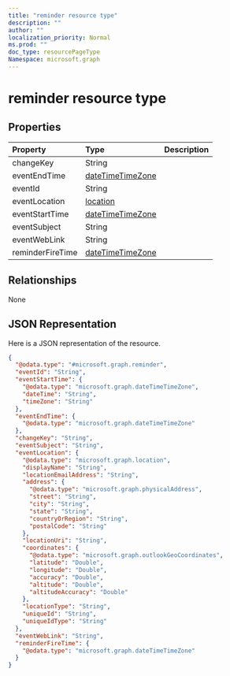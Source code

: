 ```yaml
---
title: "reminder resource type"
description: ""
author: ""
localization_priority: Normal
ms.prod: ""
doc_type: resourcePageType
Namespace: microsoft.graph
---
```



# reminder resource type



## Properties
|Property|Type|Description|
|:---|:---|:---|
|changeKey|String||
|eventEndTime|[dateTimeTimeZone](../resources/dateTimeTimeZone.md)||
|eventId|String||
|eventLocation|[location](../resources/location.md)||
|eventStartTime|[dateTimeTimeZone](../resources/dateTimeTimeZone.md)||
|eventSubject|String||
|eventWebLink|String||
|reminderFireTime|[dateTimeTimeZone](../resources/dateTimeTimeZone.md)||

## Relationships
None

## JSON Representation
Here is a JSON representation of the resource.
<!-- {
  "blockType": "resource",
  "@odata.type": "microsoft.graph.reminder"
}
-->
``` json
{
  "@odata.type": "#microsoft.graph.reminder",
  "eventId": "String",
  "eventStartTime": {
    "@odata.type": "microsoft.graph.dateTimeTimeZone",
    "dateTime": "String",
    "timeZone": "String"
  },
  "eventEndTime": {
    "@odata.type": "microsoft.graph.dateTimeTimeZone"
  },
  "changeKey": "String",
  "eventSubject": "String",
  "eventLocation": {
    "@odata.type": "microsoft.graph.location",
    "displayName": "String",
    "locationEmailAddress": "String",
    "address": {
      "@odata.type": "microsoft.graph.physicalAddress",
      "street": "String",
      "city": "String",
      "state": "String",
      "countryOrRegion": "String",
      "postalCode": "String"
    },
    "locationUri": "String",
    "coordinates": {
      "@odata.type": "microsoft.graph.outlookGeoCoordinates",
      "latitude": "Double",
      "longitude": "Double",
      "accuracy": "Double",
      "altitude": "Double",
      "altitudeAccuracy": "Double"
    },
    "locationType": "String",
    "uniqueId": "String",
    "uniqueIdType": "String"
  },
  "eventWebLink": "String",
  "reminderFireTime": {
    "@odata.type": "microsoft.graph.dateTimeTimeZone"
  }
}
```

